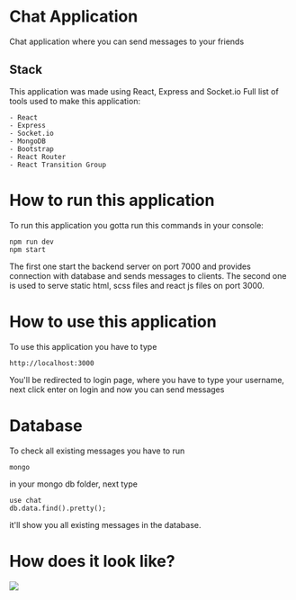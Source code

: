 # Chat Application

Chat application where you can send messages to your friends

## Stack

This application was made using React, Express and Socket.io
Full list of tools used to make this application:

```
- React
- Express
- Socket.io
- MongoDB
- Bootstrap
- React Router
- React Transition Group
```

# How to run this application

To run this application you gotta run this commands in your console:

```
npm run dev
npm start
```

The first one start the backend server on port 7000 and provides connection with database and sends messages to clients.
The second one is used to serve static html, scss files and react js files on port 3000.

# How to use this application

To use this application you have to type

```
http://localhost:3000
```

You'll be redirected to login page, where you have to type your username, next click enter on login and now you can send messages

# Database

To check all existing messages you have to run

```
mongo
```

in your mongo db folder, next type

```
use chat
db.data.find().pretty();
```

it'll show you all existing messages in the database.

# How does it look like?

![](https://github.com/maticoder/chat/blob/master/how.gif)
